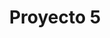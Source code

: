 ---
title: 'Proyecto 5'
description: 'Lorem ipsum dolor sit amet, consectetur adipiscing elit, sed do eiusmod tempor incididunt ut labore et dolore magna aliqua.'
image: '/projects/project-5.png'
skills: ['html', 'css', 'php', 'js', 'git', 'github']
---